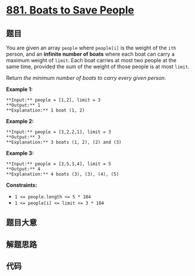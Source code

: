 # [881. Boats to Save People](https://leetcode.com/problems/boats-to-save-people)

## 题目

You are given an array `people` where `people[i]` is the weight of the `ith`
person, and an **infinite number of boats** where each boat can carry a
maximum weight of `limit`. Each boat carries at most two people at the same
time, provided the sum of the weight of those people is at most `limit`.

Return _the minimum number of boats to carry every given person_.



**Example 1:**

    
    
    **Input:** people = [1,2], limit = 3
    **Output:** 1
    **Explanation:** 1 boat (1, 2)
    

**Example 2:**

    
    
    **Input:** people = [3,2,2,1], limit = 3
    **Output:** 3
    **Explanation:** 3 boats (1, 2), (2) and (3)
    

**Example 3:**

    
    
    **Input:** people = [3,5,3,4], limit = 5
    **Output:** 4
    **Explanation:** 4 boats (3), (3), (4), (5)
    



**Constraints:**

  * `1 <= people.length <= 5 * 104`
  * `1 <= people[i] <= limit <= 3 * 104`


## 题目大意

## 解题思路

## 代码

```javascript

```
